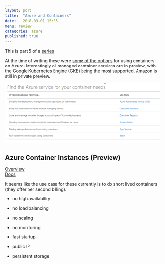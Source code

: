 ```yaml
---
layout: post
title:  "Azure and Containers"
date:   2018-03-01 15:35
menu: review
categories: azure 
published: true 
---
```

This is part 5 of a [series](/docker/2018/02/14/What-is-docker-good-for.html)

At the time of writing these were [some of the options](https://azure.microsoft.com/en-gb/services/container-instances/) for using containers on Azure. Interestingly all managed container services are in preview, with the Google Kubernetes Engine (GKE) being the most supported. Amazon is still in private preview.

![ps](/assets/2018-03-01/container.png)

## Azure Container Instances (Preview)
[Overview](https://docs.microsoft.com/en-gb/azure/container-instances/)   
[Docs](https://docs.microsoft.com/en-gb/azure/container-instances/container-instances-overview)

It seems like the use case for these currently is to do short lived containers (they offer per second billing).

- no high availability
- no load balancing
- no scaling
- no monitoring

- fast startup
- public IP
- persistent storage

